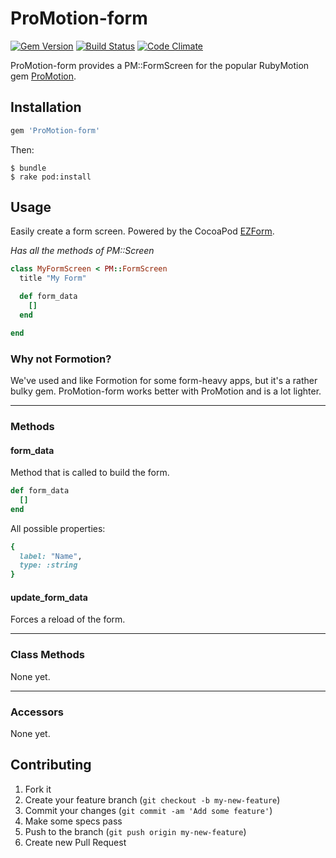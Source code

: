 # ProMotion-form

[![Gem Version](https://badge.fury.io/rb/ProMotion-form.svg)](http://badge.fury.io/rb/ProMotion-form) [![Build Status](https://travis-ci.org/clearsightstudio/ProMotion-form.svg)](https://travis-ci.org/clearsightstudio/ProMotion-form) [![Code Climate](https://codeclimate.com/github/clearsightstudio/ProMotion-form.png)](https://codeclimate.com/github/clearsightstudio/ProMotion-form)

ProMotion-form provides a PM::FormScreen for the
popular RubyMotion gem [ProMotion](https://github.com/clearsightstudio/ProMotion).

## Installation

```ruby
gem 'ProMotion-form'
```

Then:

```sh-session
$ bundle
$ rake pod:install
```

## Usage

Easily create a form screen. Powered by the CocoaPod [EZForm](https://github.com/chrismiles/EZForm).

*Has all the methods of PM::Screen*

```ruby
class MyFormScreen < PM::FormScreen
  title "My Form"

  def form_data
    []
  end

end
```

### Why not Formotion?

We've used and like Formotion for some form-heavy apps, but it's a rather bulky gem. ProMotion-form works better with ProMotion and is a lot lighter.

---

### Methods

#### form_data

Method that is called to build the form.

```ruby
def form_data
  []
end
```

All possible properties:

```ruby
{
  label: "Name",
  type: :string
}
```

#### update_form_data

Forces a reload of the form.

---

### Class Methods

None yet.

---

### Accessors

None yet.

## Contributing

1. Fork it
2. Create your feature branch (`git checkout -b my-new-feature`)
3. Commit your changes (`git commit -am 'Add some feature'`)
4. Make some specs pass
5. Push to the branch (`git push origin my-new-feature`)
6. Create new Pull Request
